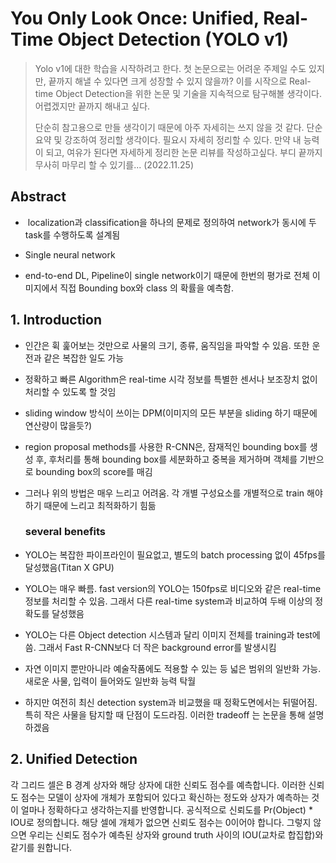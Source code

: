 # You Only Look Once: Unified, Real-Time Object Detection (YOLO v1)

> Yolo v1에 대한 학습을 시작하려고 한다. 첫 논문으로는 어려운 주제일 수도 있지만, 끝까지 해낼 수 있다면 크게 성장할 수 있지 않을까? 이를 시작으로 Real-time Object Detection을 위한 논문 및 기술을 지속적으로 탐구해볼 생각이다. 어렵겠지만 끝까지 해내고 싶다. 
> 
> 단순히 참고용으로 만들 생각이기 때문에 아주 자세히는 쓰지 않을 것 같다. 단순 요약 및 강조하여 정리할 생각이다. 필요시 자세히 정리할 수 있다. 만약 내 능력이 되고, 여유가 된다면 자세하게 정리한 논문 리뷰를 작성하고싶다. 부디 끝까지 무사히 마무리 할 수 있기를... (2022.11.25)

## Abstract

-  localization과 classification을 하나의 문제로 정의하여 network가 동시에 두 task를 수행하도록 설계됨

- Single neural network

- end-to-end DL, Pipeline이 single network이기 때문에 한번의 평가로 전체 이미지에서 직접 Bounding box와 class 의 확률을 예측함.



## 1. Introduction

- 인간은 휙 훑어보는 것만으로 사물의 크기, 종류, 움직임을 파악할 수 있음. 또한 운전과 같은 복잡한 일도 가능

- 정확하고 빠른 Algorithm은 real-time 시각 정보를 특별한 센서나 보조장치 없이 처리할 수 있도록 할 것임

- sliding window 방식이 쓰이는 DPM(이미지의 모든 부분을 sliding 하기 때문에 연산량이 많을듯?)

- region proposal methods를 사용한 R-CNN은, 잠재적인 bounding box를 생성 후, 후처리를 통해 bounding box를 세분화하고 중복을 제거하며 객체를 기반으로 bounding box의 score를 매김

- 그러나 위의 방법은 매우 느리고 어려움. 각 개별 구성요소를 개별적으로 train 해야하기 때문에 느리고 최적화하기 힘듦
  
  
  ### several benefits

- YOLO는 복잡한 파이프라인이 필요없고, 별도의 batch processing 없이 45fps를 달성했음(Titan X GPU)

- YOLO는 매우 빠름. fast version의 YOLO는 150fps로 비디오와 같은 real-time 정보를 처리할 수 있음. 그래서 다른 real-time system과 비교하여 두배 이상의 정확도를 달성했음

- YOLO는 다른 Object detection 시스템과 달리 이미지 전체를 training과 test에 씀. 그래서 Fast R-CNN보다 더 작은 background error를 발생시킴

- 자연 이미지 뿐만아니라 예술작품에도 적용할 수 있는 등 넓은 범위의 일반화 가능. 새로운 사물, 입력이 들어와도 일반화 능력 탁월

- 하지만 여전히 최신 detection system과 비교했을 때 정확도면에서는 뒤떨어짐. 특히 작은 사물을 탐지할 때 단점이 도드라짐. 이러한 tradeoff 는 논문을 통해 설명하겠음



## 2. Unified Detection





각 그리드 셀은 B 경계 상자와 해당 상자에 대한 신뢰도 점수를 예측합니다. 이러한 신뢰도 점수는 모델이 상자에 개체가 포함되어 있다고 확신하는 정도와 상자가 예측하는 것이 얼마나 정확하다고 생각하는지를 반영합니다. 공식적으로 신뢰도를 Pr(Object) * IOU로 정의합니다. 해당 셀에 개체가 없으면 신뢰도 점수는 0이어야 합니다. 그렇지 않으면 우리는 신뢰도 점수가 예측된 상자와 ground truth 사이의 IOU(교차로 합집합)와 같기를 원합니다. 
